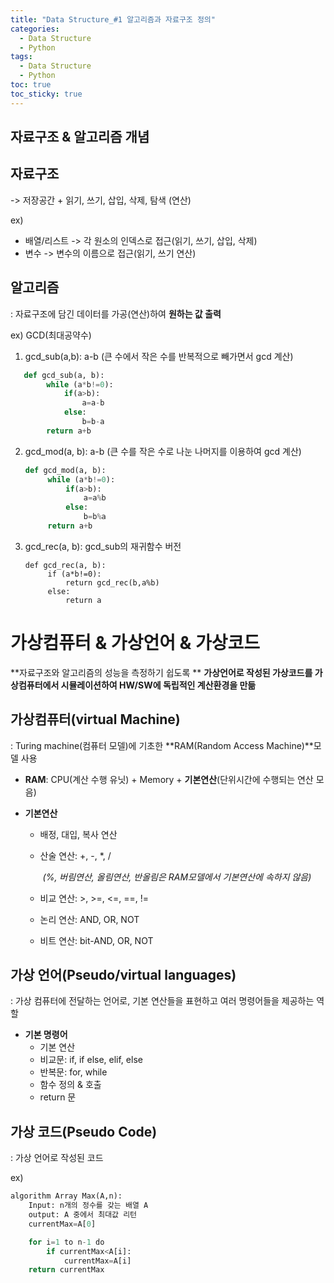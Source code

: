 ```yaml
---
title: "Data Structure_#1 알고리즘과 자료구조 정의"
categories: 
  - Data Structure
  - Python
tags:
  - Data Structure
  - Python
toc: true  
toc_sticky: true 
---
```


## 자료구조 & 알고리즘 개념

## 자료구조

-> 저장공간 + 읽기, 쓰기, 삽입, 삭제, 탐색 (연산)

ex) 

 * 배열/리스트 -> 각 원소의 인덱스로 접근(읽기, 쓰기, 삽입, 삭제)
 * 변수 -> 변수의 이름으로 접근(읽기, 쓰기 연산)

## 알고리즘

: 자료구조에 담긴 데이터를 가공(연산)하여 **원하는 값 출력**

ex) GCD(최대공약수)

1. gcd_sub(a,b): a-b (큰 수에서 작은 수를 반복적으로 빼가면서 gcd 계산)

```python
   def gcd_sub(a, b):
   		while (a*b!=0):
   			if(a>b):
   				a=a-b
   			else:
   				b=b-a
   		return a+b 
```

2. gcd_mod(a, b): a-b (큰 수를 작은 수로 나눈 나머지를 이용하여 gcd 계산)

   ```python
   def gcd_mod(a, b):
   		while (a*b!=0):
   			if(a>b):
   				a=a%b
   			else:
   				b=b%a
   		return a+b
   ```

   

3. gcd_rec(a, b): gcd_sub의 재귀함수 버전

   ```
   def gcd_rec(a, b):
   		if (a*b!=0):
   			return gcd_rec(b,a%b)
   		else:
   			return a
   ```

   

# 가상컴퓨터 & 가상언어 & 가상코드

**자료구조와 알고리즘의 성능을 측정하기 쉽도록 ** **가상언어로 작성된 가상코드를 가상컴퓨터에서 시뮬레이션하여 HW/SW에 독립적인 계산환경을 만듦**

## 가상컴퓨터(virtual Machine)

: Turing machine(컴퓨터 모델)에 기초한 **RAM(Random Access Machine)**모델 사용

 * **RAM**: CPU(계산 수행 유닛) + Memory + **기본연산**(단위시간에 수행되는 연산 모음)

 * **기본연산**

   - 배정, 대입, 복사 연산

   - 산술 연산: +, -, *, /  

     ​		*(%, 버림연산, 올림연산, 반올림은  RAM모델에서 기본연산에 속하지 않음)*

   - 비교 연산: >, >=, <=, ==, !=

   - 논리 연산: AND, OR, NOT

   - 비트 연산: bit-AND, OR, NOT

## 가상 언어(Pseudo/virtual languages)

: 가상 컴퓨터에 전달하는 언어로, 기본 연산들을 표현하고 여러 명령어들을 제공하는 역할

* **기본 명령어**
  * 기본 연산
  * 비교문: if, if else, elif, else
  * 반복문: for, while
  * 함수 정의 & 호출
  * return 문

## 가상 코드(Pseudo Code)

: 가상 언어로 작성된 코드

ex)

```python
algorithm Array Max(A,n):
	Input: n개의 정수를 갖는 배열 A   
    output: A 중에서 최대값 리턴
    currentMax=A[0]           

    for i=1 to n-1 do
		if currentMax<A[i]:
			currentMax=A[i]
	return currentMax
```



### 

